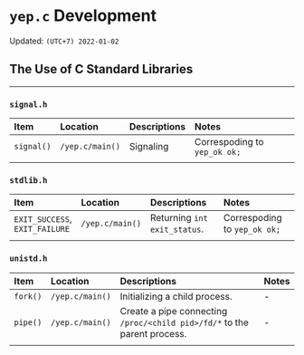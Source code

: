 # `yep.c` Development

Updated: `(UTC+7) 2022-01-02`

## The Use of C Standard Libraries

---

### `signal.h`
|Item|Location|Descriptions|Notes|
|:---|:---|:-|:---|
|`signal()`|`/yep.c/main()`|Signaling |Correspoding to `yep_ok ok;`|
|||||


### `stdlib.h`

|Item|Location|Descriptions|Notes|
|:---|:---|:-|:---|
|`EXIT_SUCCESS`,<br>`EXIT_FAILURE`|`/yep.c/main()`|Returning `int exit_status`.|Correspoding to `yep_ok ok;`|
|||||

### `unistd.h`

|Item|Location|Descriptions|Notes|
|:---|:---|:---|:---|
|`fork()`|`/yep.c/main()`|Initializing a child process.|-|
|`pipe()`|`/yep.c/main()`|Create a pipe connecting `/proc/<child pid>/fd/*` to the parent process.|-|
|||||